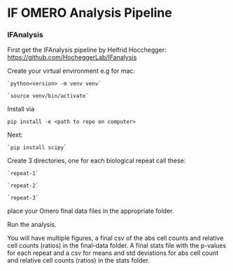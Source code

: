 # IF OMERO Analysis Pipeline

### IFAnalysis

First get the IFAnalysis pipeline by Helfrid Hocchegger: https://github.com/HocheggerLab/IFanalysis

Create your virtual environment e.g for mac:

    `python<version> -m venv venv`

    `source venv/bin/activate`

Install via

    pip install -e <path to repo on computer>

Next:

    `pip install scipy`
    
Create 3 directories, one for each biological repeat call these:
    
    `repeat-1`

    `repeat-2`

    `repeat-3`

place your Omero final data files in the appropriate folder.

Run the analysis.

You will have multiple figures, a final csv of the abs cell counts and relative cell counts (ratios) in the final-data 
folder. A final stats file with the p-values for each repeat and a csv for means and std deviations for abs 
cell count and relative cell counts (ratios) in the stats folder.
